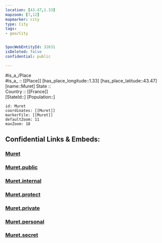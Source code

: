 ```yaml
---
location: [43.47,1.33] 
mapzoom: [7,12] 
mapmarker: city 
type: City
tags:
- geo/City


SpocWebEntityId: 32631
isDeleted: false
confidential: public

---
```

#is_a_/Place  
#is_a_ :: [[Place]] 
[has_place_longitude::1.33] 
[has_place_latitude::43.47] 
[name::Muret] 
State ::  
Country :: [[France]]  
[StateId::] 
[Population::] 



```leaflet
id: Muret
coordinates: [[Muret]] 
markerFile: [[Muret]] 
defaultZoom: 11 
maxZoom: 18
```


## Confidential Links & Embeds: 

### [Muret](/_Standards/Earth/Continent/Europe/Europe~West/France/regions~France/Occitanie/departments~Occitanie/Haute-Garonne/communes~Haute-Garonne/Muret/cities~Muret/Muret.md) 

### [Muret.public](/_public/Earth/Continent/Europe/Europe~West/France/regions~France/Occitanie/departments~Occitanie/Haute-Garonne/communes~Haute-Garonne/Muret/cities~Muret/Muret.public.md) 

### [Muret.internal](/_internal/Earth/Continent/Europe/Europe~West/France/regions~France/Occitanie/departments~Occitanie/Haute-Garonne/communes~Haute-Garonne/Muret/cities~Muret/Muret.internal.md) 

### [Muret.protect](/_protect/Earth/Continent/Europe/Europe~West/France/regions~France/Occitanie/departments~Occitanie/Haute-Garonne/communes~Haute-Garonne/Muret/cities~Muret/Muret.protect.md) 

### [Muret.private](/_private/Earth/Continent/Europe/Europe~West/France/regions~France/Occitanie/departments~Occitanie/Haute-Garonne/communes~Haute-Garonne/Muret/cities~Muret/Muret.private.md) 

### [Muret.personal](/_personal/Earth/Continent/Europe/Europe~West/France/regions~France/Occitanie/departments~Occitanie/Haute-Garonne/communes~Haute-Garonne/Muret/cities~Muret/Muret.personal.md) 

### [Muret.secret](/_secret/Earth/Continent/Europe/Europe~West/France/regions~France/Occitanie/departments~Occitanie/Haute-Garonne/communes~Haute-Garonne/Muret/cities~Muret/Muret.secret.md)

